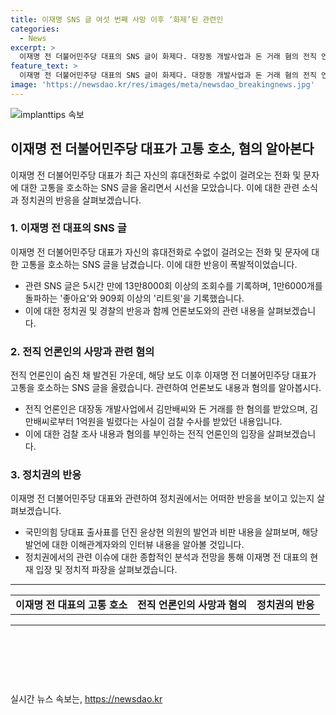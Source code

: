 ```yaml
---
title: 이재명 SNS 글 여섯 번째 사망 이후 ‘화제’된 관련인
categories:
  - News
excerpt: >
  이재명 전 더불어민주당 대표의 SNS 글이 화제다. 대장동 개발사업과 돈 거래 혐의 전직 언론인의 사망 이후, 그는 끊임없는 문자와 전화에 대해 고통을 호소하며 전화번호를 바꿀 것을 시사했다. 해당 글은 13만8000회 이상 조회되며 뜨거운 반응을 얻고 있는데, 이로 인해 정치권과 경찰은 전직 언론인의 사망과 관련하여 수사를 진행 중이다. 또한, 국민의힘이 동일한 주제에 대해 특검을 요구하면서 이 전 대표를 겨냥한 발언으로 논란이 불거지고 있다. 
feature_text: >
  이재명 전 더불어민주당 대표의 SNS 글이 화제다. 대장동 개발사업과 돈 거래 혐의 전직 언론인의 사망 이후, 그는 끊임없는 문자와 전화에 대해 고통을 호소하며 전화번호를 바꿀 것을 시사했다. 해당 글은 13만8000회 이상 조회되며 뜨거운 반응을 얻고 있는데, 이로 인해 정치권과 경찰은 전직 언론인의 사망과 관련하여 수사를 진행 중이다. 또한, 국민의힘이 동일한 주제에 대해 특검을 요구하면서 이 전 대표를 겨냥한 발언으로 논란이 불거지고 있다. 
image: 'https://newsdao.kr/res/images/meta/newsdao_breakingnews.jpg'
---
```


<p><img src="https://newsdao.kr/res/images/meta/newsdao_breakingnews.jpg" alt="implanttips 속보" /></p>

<h2 data-ke-size="size26">이재명 전 더불어민주당 대표가 고통 호소, 혐의 알아본다</h2>

<p data-ke-size="size16">이재명 전 더불어민주당 대표가 최근 자신의 휴대전화로 수없이 걸려오는 전화 및 문자에 대한 고통을 호소하는 SNS 글을 올리면서 시선을 모았습니다. 이에 대한 관련 소식과 정치권의 반응을 살펴보겠습니다.</p>

<h3><b>1. 이재명 전 대표의 SNS 글</b></h3>

<p data-ke-size="size16">이재명 전 더불어민주당 대표가 자신의 휴대전화로 수없이 걸려오는 전화 및 문자에 대한 고통을 호소하는 SNS 글을 남겼습니다. 이에 대한 반응이 폭발적이었습니다.</p>

<ul>
  <li>관련 SNS 글은 5시간 만에 13만8000회 이상의 조회수를 기록하며, 1만6000개를 돌파하는 '좋아요'와 909회 이상의 '리트윗'을 기록했습니다.</li>
  <li>이에 대한 정치권 및 경찰의 반응과 함께 언론보도와의 관련 내용을 살펴보겠습니다.</li>
</ul>

<h3><b>2. 전직 언론인의 사망과 관련 혐의</b></h3>

<p data-ke-size="size16">전직 언론인이 숨진 채 발견된 가운데, 해당 보도 이후 이재명 전 더불어민주당 대표가 고통을 호소하는 SNS 글을 올렸습니다. 관련하여 언론보도 내용과 혐의를 알아봅시다.</p>

<ul>
  <li>전직 언론인은 대장동 개발사업에서 김만배씨와 돈 거래를 한 혐의를 받았으며, 김만배씨로부터 1억원을 빌렸다는 사실이 검찰 수사를 받았던 내용입니다.</li>
  <li>이에 대한 검찰 조사 내용과 혐의를 부인하는 전직 언론인의 입장을 살펴보겠습니다.</li>
</ul>

<h3><b>3. 정치권의 반응</b></h3>

<p data-ke-size="size16">이재명 전 더불어민주당 대표와 관련하여 정치권에서는 어떠한 반응을 보이고 있는지 살펴보겠습니다.</p>

<ul>
  <li>국민의힘 당대표 출사표를 던진 윤상현 의원의 발언과 비판 내용을 살펴보며, 해당 발언에 대한 이해관계자와의 인터뷰 내용을 알아볼 것입니다.</li>
  <li>정치권에서의 관련 이슈에 대한 종합적인 분석과 전망을 통해 이재명 전 대표의 현재 입장 및 정치적 파장을 살펴보겠습니다.</li>
</ul>

<hr>

<table>
  <tr>
    <td style="text-align: center; height: 17px;"><b>이재명 전 대표의 고통 호소</b></td>
    <td style="text-align: center; height: 17px;"><b>전직 언론인의 사망과 혐의</b></td>
    <td style="text-align: center; height: 17px;"><b>정치권의 반응</b></td>
  </tr>
</table>

<hr>

<p data-ke-size="size16">&nbsp;</p>

<p data-ke-size="size16">&nbsp;</p>

<p data-ke-size="size16">&nbsp;</p>
실시간 뉴스 속보는, <a href="https://newsdao.kr" rel="dofollow">https://newsdao.kr</a>


